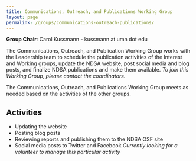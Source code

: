```yaml
---
title: Communications, Outreach, and Publications Working Group
layout: page
permalink: /groups/communications-outreach-publications/
---
```


**Group Chair**: Carol Kussmann - kussmann at umn dot edu

The Communications, Outreach, and Publication Working Group works with the Leadership team to schedule the publication activities of the Interest and Working groups, update the NDSA website, post social media and blog posts, and finalize NDSA publications and make them available.  *To join this Working Group, please contact the coordinators.*

The Communications, Outreach, and Publications Working Group meets as needed based on the activities of the other groups.  

## Activities
- Updating the website
- Posting blog posts
- Reviewing reports and publishing them to the NDSA OSF site
- Social media posts to Twitter and Facebook  *Currently looking for a volunteer to manage this particular activity*

